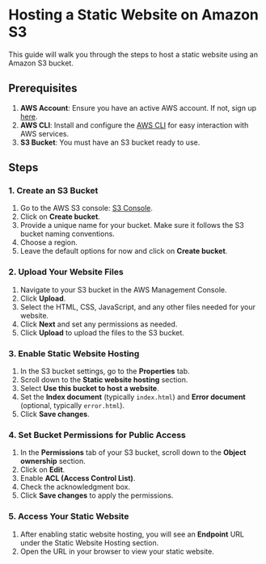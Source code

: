 # Hosting a Static Website on Amazon S3

This guide will walk you through the steps to host a static website using an Amazon S3 bucket.

## Prerequisites

1. **AWS Account**: Ensure you have an active AWS account. If not, sign up [here](https://aws.amazon.com/).
2. **AWS CLI**: Install and configure the [AWS CLI](https://aws.amazon.com/cli/) for easy interaction with AWS services.
3. **S3 Bucket**: You must have an S3 bucket ready to use.

## Steps

### 1. Create an S3 Bucket

1. Go to the AWS S3 console: [S3 Console](https://console.aws.amazon.com/s3/).
2. Click on **Create bucket**.
3. Provide a unique name for your bucket. Make sure it follows the S3 bucket naming conventions.
4. Choose a region.
5. Leave the default options for now and click on **Create bucket**.

### 2. Upload Your Website Files

1. Navigate to your S3 bucket in the AWS Management Console.
2. Click **Upload**.
3. Select the HTML, CSS, JavaScript, and any other files needed for your website.
4. Click **Next** and set any permissions as needed.
5. Click **Upload** to upload the files to the S3 bucket.

### 3. Enable Static Website Hosting

1. In the S3 bucket settings, go to the **Properties** tab.
2. Scroll down to the **Static website hosting** section.
3. Select **Use this bucket to host a website**.
4. Set the **Index document** (typically `index.html`) and **Error document** (optional, typically `error.html`).
5. Click **Save changes**.

### 4. Set Bucket Permissions for Public Access

1. In the **Permissions** tab of your S3 bucket, scroll down to the **Object ownership** section.
2. Click on **Edit**.
3. Enable **ACL (Access Control List)**.
4. Check the acknowledgment box.
5. Click **Save changes** to apply the permissions.

### 5. Access Your Static Website

1. After enabling static website hosting, you will see an **Endpoint** URL under the Static Website Hosting section.
2. Open the URL in your browser to view your static website.
